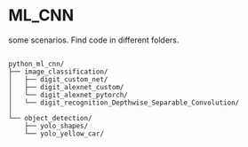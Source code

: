 # ML_CNN
some scenarios.
Find code in different folders.

```

python_ml_cnn/
├── image_classification/
│   ├── digit_custom_net/
│   ├── digit_alexnet_custom/
│   └── digit_alexnet_pytorch/
│   └── digit_recognition_Depthwise_Separable_Convolution/
│
└── object_detection/
    ├── yolo_shapes/
    └── yolo_yellow_car/

```
